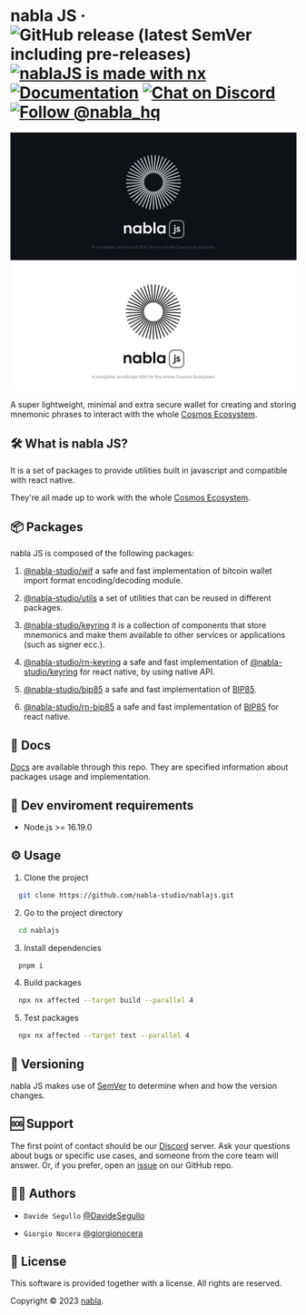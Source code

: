 **nabla JS**
&middot;
![GitHub release (latest SemVer including pre-releases)](https://img.shields.io/github/v/release/nabla-studio/nablajs?include_prereleases)
[![nablaJS is made with nx](https://img.shields.io/badge/Made%20with-nx-blue)](https://github.com/nrwl/nx)
[![Documentation](https://img.shields.io/badge/documentation-yes-brightgreen.svg)](https://github.com/nabla-studio/nablajs/tree/main/docs)
[![Chat on Discord](https://img.shields.io/badge/chat-on%20discord-orange)](https://discord.gg/WzXYRd3AwH)
[![Follow @nabla_hq](https://img.shields.io/twitter/follow/nabla_hq.svg?label=Follow%20@nabla_hq)](https://twitter.com/intent/follow?screen_name=nabla_hq)
=====

![Enabling business to Web3](docs/assets/images/nabla_js_dark.png#gh-dark-mode-only)
![Enabling business to Web3](docs/assets/images/nabla_js_light.png#gh-light-mode-only)

A super lightweight, minimal and extra secure wallet for creating and storing
mnemonic phrases to interact with the whole
[Cosmos Ecosystem](https://cosmos.network/).

## 🛠️ What is nabla JS?

It is a set of packages to provide utilities built in javascript and compatible with react native.

They're all made up to work with the whole [Cosmos Ecosystem](https://cosmos.network/).

## 📦 Packages

nabla JS is composed of the following packages:

1. [@nabla-studio/wif](packages/wif/README.md) a safe and fast implementation of bitcoin wallet import format encoding/decoding module.

2. [@nabla-studio/utils](packages/utils/README.md) a set of utilities that can be reused in different packages.

3. [@nabla-studio/keyring](packages/keyring/README.md) it is a collection of components that store mnemonics and make them available to other services or applications (such as signer ecc.).

4. [@nabla-studio/rn-keyring](packages/rn-keyring/README.md) a safe and fast implementation of [@nabla-studio/keyring](packages/keyring/README.md) for react native, by using native API.

5. [@nabla-studio/bip85](packages/bip85/README.md) a safe and fast implementation of [BIP85](https://github.com/bitcoin/bips/blob/master/bip-0085.mediawiki).

6. [@nabla-studio/rn-bip85](packages/bip85/README.md) a safe and fast implementation of [BIP85](https://github.com/bitcoin/bips/blob/master/bip-0085.mediawiki) for react native.

## 📖 Docs

[Docs](./docs/index.md) are available through this repo. They are specified information about packages usage and implementation.

## 🚀 Dev enviroment requirements

- Node.js >= 16.19.0

## ⚙️ Usage

1. Clone the project

```bash
  git clone https://github.com/nabla-studio/nablajs.git
```

2. Go to the project directory

```bash
  cd nablajs
```

3. Install dependencies

```bash
  pnpm i
```

4. Build packages

```bash
  npx nx affected --target build --parallel 4
```

5. Test packages

```bash
  npx nx affected --target test --parallel 4
```

## 🔁 Versioning

nabla JS makes use of [SemVer](http://semver.org/) to determine when and how the version changes.

## 🆘 Support

The first point of contact should be our
[Discord](https://discord.gg/WzXYRd3AwH) server. Ask your questions about bugs
or specific use cases, and someone from the core team will answer. Or, if you
prefer, open an [issue](https://github.com/nabla-studio/nablajs/issues) on
our GitHub repo.

## 👨‍💻 Authors

- `Davide Segullo` [@DavideSegullo](https://github.com/DavideSegullo)

- `Giorgio Nocera` [@giorgionocera](https://github.com/giorgionocera)

## 📜 License

This software is provided together with a license. All rights are reserved.

Copyright © 2023 [nabla](https://github.com/nabla-studio).
